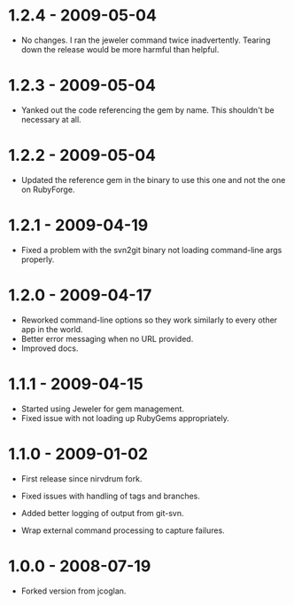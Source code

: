 # 1.2.4 - 2009-05-04

  * No changes.  I ran the jeweler command twice inadvertently.  Tearing down the release would be more harmful than helpful.

# 1.2.3 - 2009-05-04

  * Yanked out the code referencing the gem by name.  This shouldn't be necessary at all.

# 1.2.2 - 2009-05-04

  * Updated the reference gem in the binary to use this one and not the one on RubyForge.

# 1.2.1 - 2009-04-19

  * Fixed a problem with the svn2git binary not loading command-line args properly.

# 1.2.0 - 2009-04-17

  * Reworked command-line options so they work similarly to every other app in the world.
  * Better error messaging when no URL provided.
  * Improved docs.

# 1.1.1 - 2009-04-15
  
  * Started using Jeweler for gem management.
  * Fixed issue with not loading up RubyGems appropriately.

# 1.1.0 - 2009-01-02

  * First release since nirvdrum fork.
  
  * Fixed issues with handling of tags and branches.
  * Added better logging of output from git-svn.
  * Wrap external command processing to capture failures.

# 1.0.0 - 2008-07-19

  * Forked version from jcoglan.